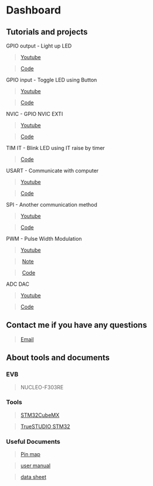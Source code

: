 # Dashboard

## Tutorials and projects

GPIO output - Light up LED

> [Youtube](https://www.youtube.com/watch?v=NC-FxCnxLOs&list=PLW3_1YS4he7W4P_cRSNnJFSC1DgqUJsCB&index=1)    

> [Code](https://github.com/cilegann/2018SPRING_Opto-mechatronics-Labs/tree/master/projects/1_GPIO-LED_Blink_CUBE)    
  
GPIO input - Toggle LED using Button

> [Youtube](https://www.youtube.com/watch?v=Po5o8U2RPC8&index=2&list=PLW3_1YS4he7W4P_cRSNnJFSC1DgqUJsCB)    

> [Code](https://github.com/cilegann/2018SPRING_Opto-mechatronics-Labs/tree/master/projects/2_GPIO-But_LED)   
  
NVIC - GPIO NVIC EXTI

> [Youtube](https://www.youtube.com/watch?v=h8oSqBWpWUc&list=PLW3_1YS4he7W4P_cRSNnJFSC1DgqUJsCB&index=3)   

> [Code](https://github.com/cilegann/2018SPRING_Opto-mechatronics-Labs/tree/master/projects/3_GPIO_NVIC-LED_But_Blink)   
  
  
TIM IT - Blink LED using IT raise by timer

> [Code](https://github.com/cilegann/2018SPRING_Opto-mechatronics-Labs/tree/master/projects/TIM%2BGPIO-IT_LED_Blink_CUBE) 
  
USART - Communicate with computer

>  [Youtube](https://www.youtube.com/watch?v=R-9P7RGeONM&list=PLW3_1YS4he7W4P_cRSNnJFSC1DgqUJsCB&index=4)   
  
>  [Code](https://github.com/cilegann/2018SPRING_Opto-mechatronics-Labs/tree/master/projects/4_uart)   
  
SPI - Another communication method

>  [Youtube](https://www.youtube.com/watch?v=CRJY2LkZj78&list=PLW3_1YS4he7W4P_cRSNnJFSC1DgqUJsCB&index=5)   

>  [Code](https://github.com/cilegann/2018SPRING_Opto-mechatronics-Labs/tree/master/projects/5_SPI)   
  
PWM - Pulse Width Modulation

>  [Youtube](https://www.youtube.com/watch?v=xdsOMBVUEwI&list=PLW3_1YS4he7W4P_cRSNnJFSC1DgqUJsCB&index=6)   

>  [Note](https://github.com/cilegann/2018SPRING_Opto-mechatronics-Labs/blob/master/projects/6_PWM/Lab_Note_6_PWM.pdf)    

>  [Code](https://github.com/cilegann/2018SPRING_Opto-mechatronics-Labs/tree/master/projects/6_PWM)   
  
ADC DAC

>  [Youtube]()   

>  [Code]()    
  
  
## Contact me if you have any questions

> [Email](mailto:b03505031@ntu.edu.tw)
  
## About tools and documents

### EVB

> NUCLEO-F303RE

### Tools

> [STM32CubeMX](http://www.st.com/en/development-tools/stm32cubemx.html)

> [TrueSTUDIO STM32](https://atollic.com/resources/download/)

### Useful Documents

> [Pin map](https://1drv.ms/u/s!AhvG4aynbjM6hSo5QjF0D9MTKjRE)

> [user manual](https://1drv.ms/b/s!AhvG4aynbjM6hSbYdGMIvdqcUq9E)

> [data sheet](https://1drv.ms/b/s!AhvG4aynbjM6hSVA2_Dauw97Wrpj)

  

